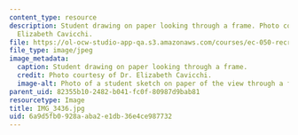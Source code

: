 ```yaml
---
content_type: resource
description: Student drawing on paper looking through a frame. Photo courtesy of Dr.
  Elizabeth Cavicchi.
file: https://ol-ocw-studio-app-qa.s3.amazonaws.com/courses/ec-050-recreate-experiments-from-history-inform-the-future-from-the-past-galileo-january-iap-2010/6a9d5fb0928aaba2e1db36e4ce987732_IMG_3436.jpg
file_type: image/jpeg
image_metadata:
  caption: Student drawing on paper looking through a frame.
  credit: Photo courtesy of Dr. Elizabeth Cavicchi.
  image-alt: Photo of a student sketch on paper of the view through a frame.
parent_uid: 82355b10-2482-b041-fc0f-80987d9bab81
resourcetype: Image
title: IMG_3436.jpg
uid: 6a9d5fb0-928a-aba2-e1db-36e4ce987732
---
```


